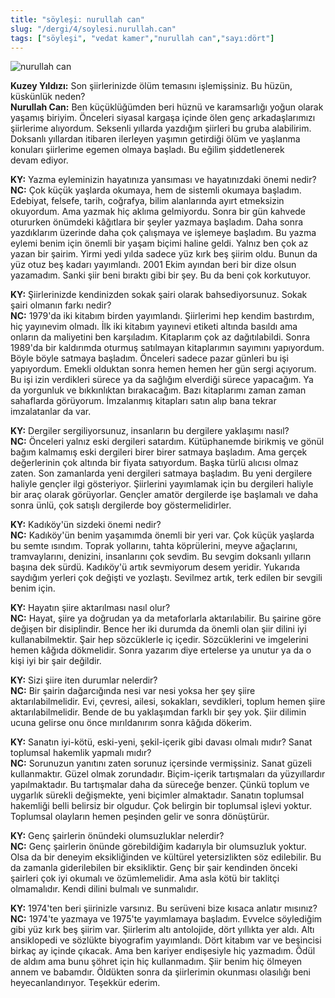 ```yaml
---
title: "söyleşi: nurullah can"
slug: "/dergi/4/soylesi.nurullah.can"
tags: ["söyleşi", "vedat kamer","nurullah can","sayı:dört"]
---
```

![nurullah can](/img/4.10.jpg)

**Kuzey Yıldızı:** Son şiirlerinizde ölüm temasını işlemişsiniz. Bu hüzün, küskünlük neden?  
**Nurullah Can:** Ben küçüklüğümden beri hüznü ve karamsarlığı yoğun
olarak yaşamış biriyim. Önceleri siyasal kargaşa içinde ölen genç
arkadaşlarımızı şiirlerime alıyordum. Seksenli yıllarda yazdığım
şiirleri bu gruba alabilirim. Doksanlı yıllardan itibaren ilerleyen
yaşımın getirdiği ölüm ve yaşlanma konuları şiirlerime egemen olmaya
başladı. Bu eğilim şiddetlenerek devam ediyor.

**KY:** Yazma eyleminizin hayatınıza yansıması ve hayatınızdaki
önemi nedir?\
**NC:** Çok küçük yaşlarda okumaya, hem de sistemli okumaya
başladım. Edebiyat, felsefe, tarih, coğrafya, bilim alanlarında ayırt
etmeksizin okuyordum. Ama yazmak hiç aklıma gelmiyordu. Sonra bir gün
kahvede otururken önümdeki kâğıtlara bir şeyler yazmaya başladım. Daha
sonra yazdıklarım üzerinde daha çok çalışmaya ve işlemeye başladım. Bu
yazma eylemi benim için önemli bir yaşam biçimi haline geldi. Yalnız ben
çok az yazan bir şairim. Yirmi yedi yılda sadece yüz kırk beş şiirim
oldu. Bunun da yüz otuz beş kadarı yayımlandı. 2001 Ekim ayından beri
bir dize olsun yazamadım. Sanki şiir beni bıraktı gibi bir şey. Bu da
beni çok korkutuyor.

**KY:** Şiirlerinizde kendinizden sokak şairi olarak
bahsediyorsunuz. Sokak şairi olmanın farkı nedir?\
**NC:** 1979'da iki kitabım birden yayımlandı. Şiirlerimi hep
kendim bastırdım, hiç yayınevim olmadı. İlk iki kitabım yayınevi etiketi
altında basıldı ama onların da maliyetini ben karşıladım. Kitaplarım çok
az dağıtılabildi. Sonra 1989'da bir kaldırımda oturmuş satılmayan
kitaplarımın sayımını yapıyordum. Böyle böyle satmaya başladım. Önceleri
sadece pazar günleri bu işi yapıyordum. Emekli olduktan sonra hemen
hemen her gün sergi açıyorum. Bu işi izin verdikleri sürece ya da
sağlığım elverdiği sürece yapacağım. Ya da yorgunluk ve bıkkınlıktan
bırakacağım. Bazı kitaplarımı zaman zaman sahaflarda görüyorum.
İmzalanmış kitapları satın alıp bana tekrar imzalatanlar da var.

**KY:** Dergiler sergiliyorsunuz, insanların bu dergilere
yaklaşımı nasıl?\
**NC:** Önceleri yalnız eski dergileri satardım. Kütüphanemde
birikmiş ve gönül bağım kalmamış eski dergileri birer birer satmaya
başladım. Ama gerçek değerlerinin çok altında bir fiyata satıyordum.
Başka türlü alıcısı olmaz zaten. Son zamanlarda yeni dergileri satmaya
başladım. Bu yeni dergilere haliyle gençler ilgi gösteriyor. Şiirlerini
yayımlamak için bu dergileri haliyle bir araç olarak görüyorlar. Gençler
amatör dergilerde işe başlamalı ve daha sonra ünlü, çok satışlı
dergilerde boy göstermelidirler.

**KY:** Kadıköy'ün sizdeki önemi nedir?\
**NC:** Kadıköy'ün benim yaşamımda önemli bir yeri var. Çok
küçük yaşlarda bu semte ısındım. Toprak yollarını, tahta köprülerini,
meyve ağaçlarını, tramvaylarını, denizini, insanlarını çok sevdim. Bu
sevgim doksanlı yılların başına dek sürdü. Kadıköy'ü artık sevmiyorum
desem yeridir. Yukarıda saydığım yerleri çok değişti ve yozlaştı.
Sevilmez artık, terk edilen bir sevgili benim için.

**KY:** Hayatın şiire aktarılması nasıl olur?\
**NC:** Hayat, şiire ya doğrudan ya da metaforlarla
aktarılabilir. Bu şairine göre değişen bir disiplindir. Bence her iki
durumda da önemli olan şiir dilini iyi kullanabilmektir. Şair hep
sözcüklerle iç içedir. Sözcüklerini ve imgelerini hemen kâğıda
dökmelidir. Sonra yazarım diye ertelerse ya unutur ya da o kişi iyi bir
şair değildir.

**KY:** Sizi şiire iten durumlar nelerdir?\
**NC:** Bir şairin dağarcığında nesi var nesi yoksa her şey
şiire aktarılabilmelidir. Evi, çevresi, ailesi, sokakları, sevdikleri,
toplum hemen şiire aktarılabilmelidir. Bende de bu yaklaşımdan farklı
bir şey yok. Şiir dilimin ucuna gelirse onu önce mırıldanırım sonra
kâğıda dökerim.

**KY:** Sanatın iyi-kötü, eski-yeni, şekil-içerik gibi davası
olmalı mıdır? Sanat toplumsal hakemlik yapmalı mıdır?\
**NC:** Sorunuzun yanıtını zaten sorunuz içersinde vermişsiniz.
Sanat güzeli kullanmaktır. Güzel olmak zorundadır. Biçim-içerik
tartışmaları da yüzyıllardır yapılmaktadır. Bu tartışmalar daha da
süreceğe benzer. Çünkü toplum ve uygarlık sürekli değişmekte, yeni
biçimler almaktadır. Sanatın toplumsal hakemliği belli belirsiz bir
olgudur. Çok belirgin bir toplumsal işlevi yoktur. Toplumsal olayların
hemen peşinden gelir ve sonra dönüştürür.

**KY:** Genç şairlerin önündeki olumsuzluklar nelerdir?\
**NC:** Genç şairlerin önünde görebildiğim kadarıyla bir
olumsuzluk yoktur. Olsa da bir deneyim eksikliğinden ve kültürel
yetersizlikten söz edilebilir. Bu da zamanla giderilebilen bir
eksikliktir. Genç bir şair kendinden önceki şairleri çok iyi okumalı ve
özümlemelidir. Ama asla kötü bir taklitçi olmamalıdır. Kendi dilini
bulmalı ve sunmalıdır.

**KY:** 1974'ten beri şiirinizle varsınız. Bu serüveni bize
kısaca anlatır mısınız?\
**NC:** 1974'te yazmaya ve 1975'te yayımlamaya başladım.
Evvelce söylediğim gibi yüz kırk beş şiirim var. Şiirlerim altı
antolojide, dört yıllıkta yer aldı. Altı ansiklopedi ve sözlükte
biyografim yayımlandı. Dört kitabım var ve beşincisi birkaç ay içinde
çıkacak. Ama ben kariyer endişesiyle hiç yazmadım. Ödül de aldım ama
bunu şöhret için hiç kullanmadım. Şiir benim hiç ölmeyen annem ve
babamdır. Öldükten sonra da şiirlerimin okunması olasılığı beni
heyecanlandırıyor. Teşekkür ederim.
